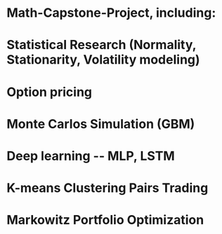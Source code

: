 # Math-Capstone-Project, including:
<h1> Statistical Research (Normality, Stationarity, Volatility modeling)
<h1> Option pricing
<h1> Monte Carlos Simulation (GBM)
<h1> Deep learning -- MLP, LSTM 
<h1> K-means Clustering Pairs Trading
<h1> Markowitz Portfolio Optimization
